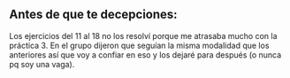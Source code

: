 ## Antes de que te decepciones:
Los ejercicios del 11 al 18 no los resolví porque me atrasaba mucho con la práctica 3. En el grupo dijeron que seguían la misma modalidad que los anteriores así que voy a confiar en eso y los dejaré para después (o nunca pq soy una vaga).